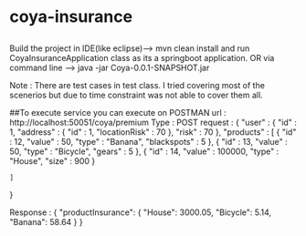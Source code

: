 # coya-insurance
##
Build the project in IDE(like eclipse)--> mvn clean install
 and run CoyaInsuranceApplication class as its a springboot application.
 OR
 via command line --> java -jar Coya-0.0.1-SNAPSHOT.jar
 
Note : There are test cases in test class. I tried covering most of the scenerios but due to time constraint was not able to cover them all.

##To execute service you can execute on POSTMAN
url : http://localhost:50051/coya/premium
Type : POST
request :
{
	"user" :
	{
		"id" : 1,
		"address" :
		{
			"id" : 1,
			"locationRisk" : 70
		},
		"risk" : 70
	},
	"products" :
	[
		{
			"id" : 12,
			"value" : 50,
			"type" : "Banana",
			"blackspots" : 5
		},
		{
			"id" : 13,
			"value" : 50,
			"type" : "Bicycle",
			"gears" : 5
		},
			{
			"id" : 14,
			"value" : 100000,
			"type" : "House",
			"size" : 900
		}
		
	]
}

Response :
{
    "productInsurance": {
        "House": 3000.05,
        "Bicycle": 5.14,
        "Banana": 58.64
    }
}
